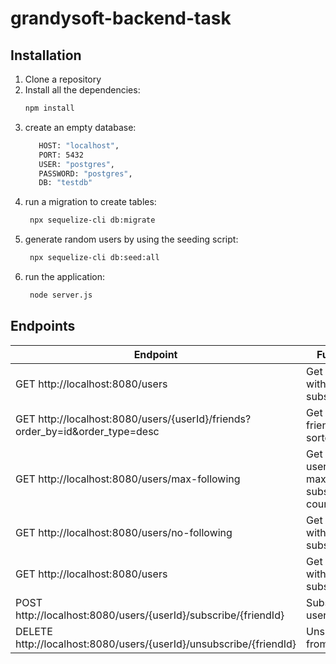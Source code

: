 # grandysoft-backend-task
## Installation
1. Clone a repository
2. Install all the dependencies:
    ```sh
    npm install
    ```
3. create an empty database:
   ```sh
      HOST: "localhost",
      PORT: 5432
      USER: "postgres",
      PASSWORD: "postgres",
      DB: "testdb"
    ```
4. run a migration to create tables:
   ```sh
    npx sequelize-cli db:migrate
   ```
5. generate random users by using the seeding script:
   ```sh
    npx sequelize-cli db:seed:all
    ```
6. run the application:
   ```sh
    node server.js
    ```
## Endpoints
| Endpoint | Function |
| ------ | ------ |
| GET http://localhost:8080/users  | Get all users with subscriptions
| GET http://localhost:8080/users/{userId}/friends?order_by=id&order_type=desc  | Get user with friends sorted by id
| GET http://localhost:8080/users/max-following  | Get top 5 users with max subscriptions count
| GET http://localhost:8080/users/no-following  | Get users with no subscriptions
| GET http://localhost:8080/users  | Get all users with subscriptions
| POST http://localhost:8080/users/{userId}/subscribe/{friendId}  | Subscribe to user
| DELETE http://localhost:8080/users/{userId}/unsubscribe/{friendId}  | Unsubscribe from user


